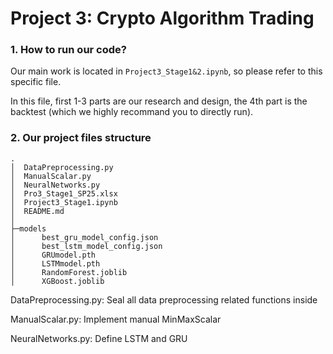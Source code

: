 # Project 3: Crypto Algorithm Trading

### 1. How to run our code?

Our main work is located in `Project3_Stage1&2.ipynb`, so please refer to this specific file.

In this file, first 1-3 parts are our research and design, the 4th part is the backtest (which we highly recommand you to directly run).

### 2. Our project files structure

```plaintext
.
│  DataPreprocessing.py
│  ManualScalar.py
│  NeuralNetworks.py
│  Pro3_Stage1_SP25.xlsx
│  Project3_Stage1.ipynb
│  README.md
│
├─models
│      best_gru_model_config.json
│      best_lstm_model_config.json
│      GRUmodel.pth
│      LSTMmodel.pth
│      RandomForest.joblib
│      XGBoost.joblib
```

DataPreprocessing.py: Seal all data preprocessing related functions inside

ManualScalar.py: Implement manual MinMaxScalar

NeuralNetworks.py: Define LSTM and GRU
